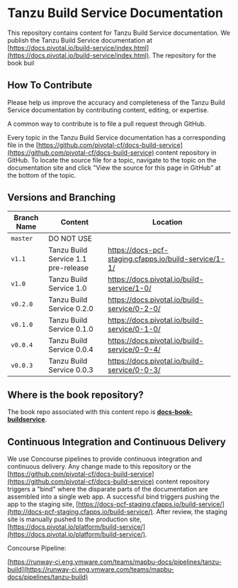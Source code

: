 # Tanzu Build Service Documentation

This repository contains content for Tanzu Build Service documentation. We publish the Tanzu Build Service documentation at
[https://docs.pivotal.io/build-service/index.html](https://docs.pivotal.io/build-service/index.html).
The repository for the book buil

## How To Contribute

Please help us improve the accuracy and completeness of the Tanzu Build Service documentation by contributing content, editing,
or expertise.

A common way to contribute is to file a pull request through GitHub.

Every topic in the Tanzu Build Service documentation has a corresponding file in the
[https://github.com/pivotal-cf/docs-build-service](https://github.com/pivotal-cf/docs-build-service) content repository in
GitHub. To locate the source file for a topic, navigate to the topic on the documentation site and click "View
the source for this page in GitHub" at the bottom of the topic.

## Versions and Branching

| **Branch Name** | **Content** | **Location** |
|-----------------|-------------|--------------|
| `master` | DO NOT USE | |
| `v1.1`   | Tanzu Build Service 1.1 pre-release  | https://docs-pcf-staging.cfapps.io/build-service/1-1/ |
| `v1.0`   | Tanzu Build Service 1.0    | https://docs.pivotal.io/build-service/1-0/ |
| `v0.2.0` | Tanzu Build Service 0.2.0  | https://docs.pivotal.io/build-service/0-2-0/ |
| `v0.1.0` | Tanzu Build Service 0.1.0  | https://docs.pivotal.io/build-service/0-1-0/ |
| `v0.0.4` | Tanzu Build Service 0.0.4  | https://docs.pivotal.io/build-service/0-0-4/ |
| `v0.0.3` | Tanzu Build Service 0.0.3  | https://docs.pivotal.io/build-service/0-0-3/ |

## Where is the book repository?

The  book repo associated with this content repo is [**docs-book-buildservice**](https://github.com/pivotal-cf/docs-book-buildservice).

## Continuous Integration and Continuous Delivery

We use Concourse pipelines to provide continuous integration and continuous delivery. Any change made to this repository
or the [https://github.com/pivotal-cf/docs-build-service](https://github.com/pivotal-cf/docs-build-service) content repository
triggers a "bind" where the disparate parts of the documentation are assembled into a single web app. A successful bind
triggers pushing the app to the staging site,
[https://docs-pcf-staging.cfapps.io/build-service/](http://docs-pcf-staging.cfapps.io/build-service/). After
review, the staging site is manually pushed to the production site,
[https://docs.pivotal.io/platform/build-service/](https://docs.pivotal.io/platform/build-service/).

Concourse Pipeline:

[https://runway-ci.eng.vmware.com/teams/mapbu-docs/pipelines/tanzu-build](https://runway-ci.eng.vmware.com/teams/mapbu-docs/pipelines/tanzu-build)
